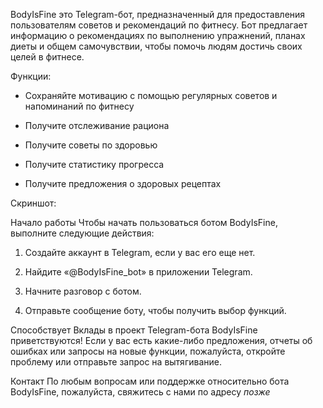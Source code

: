 BodyIsFine это Telegram-бот, предназначенный для предоставления пользователям советов и рекомендаций по фитнесу. Бот предлагает информацию о рекомендациях по выполнению упражнений, планах диеты и общем самочувствии, чтобы помочь людям достичь своих целей в фитнесе.

Функции:
- Сохраняйте мотивацию с помощью регулярных советов и напоминаний по фитнесу

- Получите отслеживание рациона

- Получите советы по здоровью

- Получите статистику прогресса

- Получите предложения о здоровых рецептах

Скриншот:

Начало работы
Чтобы начать пользоваться ботом BodyIsFine, выполните следующие действия:

1) Создайте аккаунт в Telegram, если у вас его еще нет.

2) Найдите «@BodyIsFine_bot» в приложении Telegram.

3) Начните разговор с ботом.

4) Отправьте сообщение боту, чтобы получить выбор функций.
 
Способствует
Вклады в проект Telegram-бота BodyIsFine приветствуются! Если у вас есть какие-либо предложения, отчеты об ошибках или запросы на новые функции, пожалуйста, откройте проблему или отправьте запрос на вытягивание.

Контакт
По любым вопросам или поддержке относительно бота BodyIsFine, пожалуйста, свяжитесь с нами по адресу *позже*
